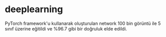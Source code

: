 # deeplearning

PyTorch framework'u kullanarak oluşturulan network 100 bin görüntü ile 5 sınıf üzerine eğitildi ve %96.7 gibi bir doğruluk elde edildi.
